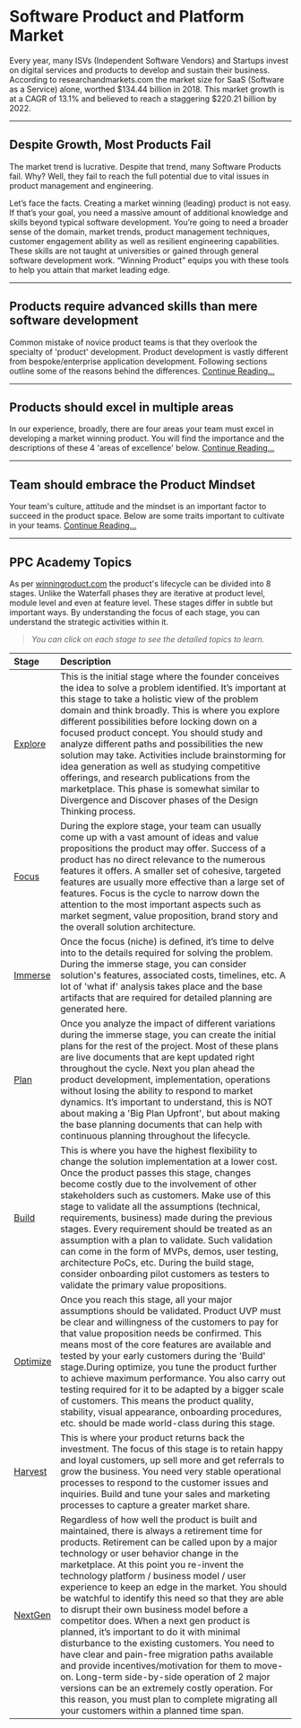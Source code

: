 # Software Product and Platform Market

Every year, many ISVs (Independent Software Vendors) and Startups invest on digital services and products to develop and sustain their business. According to researchandmarkets.com the market size for SaaS (Software as a Service) alone, worthed $134.44 billion in 2018. This market growth is at a CAGR of 13.1% and believed to reach a staggering $220.21 billion by 2022.

* * *

## Despite Growth, Most Products Fail

The market trend is lucrative. Despite that trend, many Software Products fail. Why? Well, they fail to reach the full potential due to vital issues in product management and engineering.

Let’s face the facts. Creating a market winning (leading) product is not easy. If that’s your goal, you need a massive amount of additional knowledge and skills beyond typical software development. You’re going to need a broader sense of the domain, market trends, product management techniques, customer engagement ability as well as resilient engineering capabilities. These skills are not taught at universities or gained through general software development work. “Winning Product” equips you with these tools to help you attain that market leading edge.

* * *

## Products require advanced skills than mere software development

Common mistake of novice product teams is that they overlook the specialty of 'product' development. Product development is vastly different from bespoke/enterprise application development. Following sections outline some of the reasons behind the differences.
[Continue Reading...](./content/introduction/02-products-are-different.md)

* * *

## Products should excel in multiple areas

In our experience, broadly, there are four areas your team must excel in developing a market winning product. You will find the importance and the descriptions of these 4 'areas of excellence' below.
[Continue Reading...](./content/introduction/03-areas-of-excellence.md)

* * *

## Team should embrace the Product Mindset

Your team's culture, attitude and the mindset is an important factor to succeed in the product space. Below are some traits important to cultivate in your teams.
[Continue Reading...](./content/introduction/06-winning-product-mindset.md)

* * *

## PPC Academy Topics

As per [winningroduct.com](https://www.winningproduct.com/) the product's lifecycle can be divided into 8 stages. Unlike the Waterfall phases they are iterative at product level, module level and even at feature level. These stages differ in subtle but important ways. By understanding the focus of each stage, you can understand the strategic activities within it.

> *You can click on each stage to see the detailed topics to learn.*

| Stage        | Description          |
|:-------------|:------------------|
| [Explore](./content/1-explore.md)           | This is the initial stage where the founder conceives the idea to solve a problem identified. It’s important at this stage to take a holistic view of the problem domain and think broadly. This is where you explore different possibilities before locking down on a focused product concept. You should study and analyze different paths and possibilities the new solution may take. Activities include brainstorming for idea generation as well as studying competitive offerings, and research publications from the marketplace. This phase is somewhat similar to Divergence and Discover phases of the Design Thinking process. |
| [Focus](./content/2-focus.md) | During the explore stage, your team can usually come up with a vast amount of ideas and value propositions the product may offer. Success of a product has no direct relevance to the numerous features it offers. A smaller set of cohesive, targeted features are usually more effective than a large set of features. Focus is the cycle to narrow down the attention to the most important aspects such as market segment, value proposition, brand story and the overall solution architecture.   |
| [Immerse](./content/3-immerse.md)           | Once the focus (niche) is defined, it’s time to delve into to the details required for solving the problem. During the immerse stage, you can consider solution's features, associated costs, timelines, etc. A lot of 'what if' analysis takes place and the base artifacts that are required for detailed planning are generated here. |
| [Plan](./content/4-plan.md)           | Once you analyze the impact of different variations during the immerse stage, you can create the initial plans for the rest of the project. Most of these plans are live documents that are kept updated right throughout the cycle. Next you plan ahead the product development, implementation, operations without losing the ability to respond to market dynamics. It’s important to understand, this is NOT about making a 'Big Plan Upfront', but about making the base planning documents that can help with continuous planning throughout the lifecycle. |
| [Build](./content/5-build.md)           | This is where you have the highest flexibility to change the solution implementation at a lower cost. Once the product passes this stage, changes become costly due to the involvement of other stakeholders such as customers. Make use of this stage to validate all the assumptions (technical, requirements, business) made during the previous stages. Every requirement should be treated as an assumption with a plan to validate. Such validation can come in the form of MVPs, demos, user testing, architecture PoCs, etc. During the build stage, consider onboarding pilot customers as testers to validate the primary value propositions. |
| [Optimize](./content/6-optimize.md)           | Once you reach this stage, all your major assumptions should be validated. Product UVP must be clear and willingness of the customers to pay for that value proposition needs be confirmed. This means most of the core features are available and tested by your early customers during the 'Build' stage.During optimize, you tune the product further to achieve maximum performance. You also carry out testing required for it to be adapted by a bigger scale of customers. This means the product quality, stability, visual appearance, onboarding procedures, etc. should be made world-class during this stage. |
| [Harvest](./content/7-harvest.md)           | This is where your product returns back the investment. The focus of this stage is to retain happy and loyal customers, up sell more and get referrals to grow the business. You need very stable operational processes to respond to the customer issues and inquiries. Build and tune your sales and marketing processes to capture a greater market share. |
| [NextGen](./content/8-retire.md)           | Regardless of how well the product is built and maintained, there is always a retirement time for products. Retirement can be called upon by a major technology or user behavior change in the marketplace. At this point you re-invent the technology platform / business model / user experience to keep an edge in the market. You should be watchful to identify this need so that they are able to disrupt their own business model before a competitor does. When a next gen product is planned, it’s important to do it with minimal disturbance to the existing customers. You need to have clear and pain-free migration paths available and provide incentives/motivation for them to move-on. Long-term side-by-side operation of 2 major versions can be an extremely costly operation. For this reason, you must plan to complete migrating all your customers within a planned time span. |